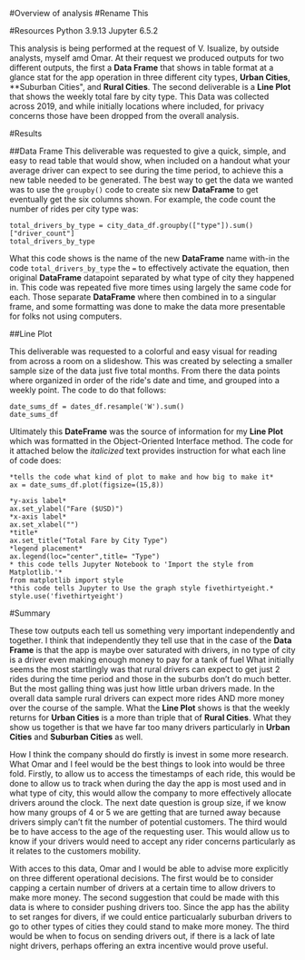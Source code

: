 #Overview of analysis
#Rename This

#Resources
Python 3.9.13
Jupyter 6.5.2

This analysis is being performed at the request of V. Isualize, by outside analysts, myself amd Omar. At their request we produced outputs for two different
outputs, the first a **Data Frame** that shows in table format at a glance stat for the app operation in three different city types, **Urban Cities**, 
**Suburban Cities", and **Rural Cities**. The second deliverable is a **Line Plot** that shows the weekly total fare by city type. This Data was collected 
across 2019, and while initially locations where included, for privacy concerns those have been dropped from the overall analysis. 




#Results

##Data Frame
This deliverable was requested to give a quick, simple, and easy to read table that would show, when included on a handout what your average driver can 
expect to see during the time period, to achieve this a new table needed to be generated. The best way to get the data we wanted was to use the 
`groupby()` code to create six new **DataFrame** to get eventually get the six columns shown. For example, the code count the number of rides per city type was:

```
total_drivers_by_type = city_data_df.groupby(["type"]).sum()["driver_count"]
total_drivers_by_type
```
What this code shows is the name of the new **DataFrame** name with-in the code `total_drivers_by_type` the `=` to effectively activate the equation, then
original **DataFrame** datapoint separated by what type of city they happened in. This code was repeated five more times using largely the same code for each.
Those separate **DataFrame** where then combined in to a singular frame, and some formatting was done to make the data more presentable for folks not using
computers.

##Line Plot

This deliverable was requested to a colorful and easy visual for reading from across a room on a slideshow. This was created by selecting a smaller sample
size of the data just five total months. From there the data points where organized in order of the ride's date and time, and grouped into a weekly point.
The code to do that follows:

```
date_sums_df = dates_df.resample('W').sum()
date_sums_df
```

Ultimately this **DateFrame** was the source of information for my **Line Plot** which was formatted in the Object-Oriented Interface method. The code for it
attached below the *italicized* text provides instruction for what each line of code does:

```
*tells the code what kind of plot to make and how big to make it*
ax = date_sums_df.plot(figsize=(15,8))

*y-axis label*
ax.set_ylabel("Fare ($USD)")
*x-axis label*
ax.set_xlabel("")
*title*
ax.set_title("Total Fare by City Type")
*legend placement*
ax.legend(loc="center",title= "Type")
* this code tells Jupyter Notebook to 'Import the style from Matplotlib.'*
from matplotlib import style
*this code tells Jupyter to Use the graph style fivethirtyeight.*
style.use('fivethirtyeight')
```
  

#Summary

These tow outputs each tell us something very important independently and together. I think that independently they tell use that in the case of the
**Data Frame** is that the app is maybe over saturated with drivers, in no type of city is a driver even making enough money to pay for a tank of fuel
What initially seems the most startlingly was that rural drivers can expect to get just 2 rides during the time period and those in the suburbs don’t
do much better. But the most galling thing was just how little urban drivers made. In the overall data sample rural drivers can expect more rides AND
more money over the course of the sample. What the **Line Plot** shows is that the weekly returns for **Urban Cities** is a more than triple that of
**Rural Cities**. What they show us together is that we have far too many drivers particularly in **Urban Cities** and **Suburban Cities** as well.

How I think the company should do firstly is invest in some more research. What Omar and I feel would be the best things to look into would be three
fold. Firstly, to allow us to access the timestamps of each ride, this would be done to allow us to track when during the day the app is most used
and in what type of city, this would allow the company to more effectively allocate drivers around the clock. The next date question is group size, if
we know how many groups of 4 or 5 we are getting that are turned away because drivers simply can’t fit the number of potential customers. The third
would be to have access to the age of the requesting user. This would allow us to know if your drivers would need to accept any rider concerns
particularly as it relates to the customers mobility.

With acces to this data, Omar and I would be able to advise more explicitly on three different operational decisions. The first would be to consider
capping a certain number of drivers at a certain time to allow drivers to make more money. The second suggestion that could be made with this data is
where to consider pushing drivers too. Since the app has the ability to set ranges for divers, if we could entice particualarly suburban drivers to
go to other types of cities they could stand to make more money. The third would be when to focus on sending drivers out, if there is a lack of
late night drivers, perhaps offering an extra incentive would prove useful.



